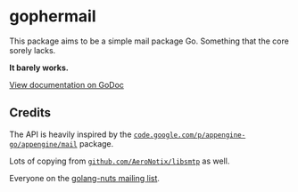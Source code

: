 # gophermail

This package aims to be a simple mail package Go.
Something that the core sorely lacks.

**It barely works.**

[View documentation on GoDoc](http://godoc.org/github.com/jpoehls/gophermail)

## Credits

The API is heavily inspired by the [`code.google.com/p/appengine-go/appengine/mail`](https://code.google.com/p/appengine-go/source/browse/appengine/mail/mail.go) package.

Lots of copying from [`github.com/AeroNotix/libsmtp`](https://github.com/AeroNotix/libsmtp/blob/master/smtp.go) as well.

Everyone on the [golang-nuts mailing list](groups.google.com/forum/#!forum/golang-nuts).
